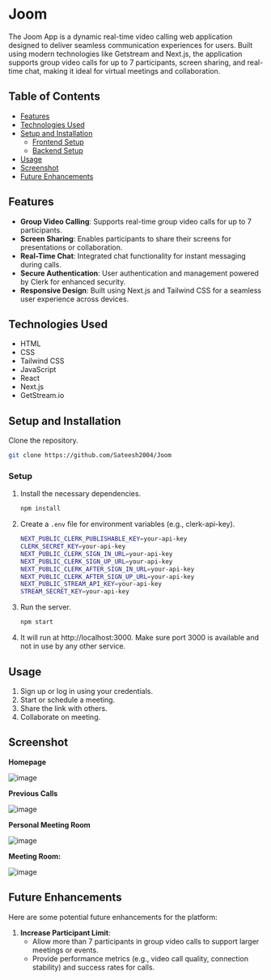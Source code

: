 

# Joom
The Joom App is a dynamic real-time video calling web application designed to deliver seamless communication experiences for users. Built using modern technologies like Getstream and Next.js, the application supports group video calls for up to 7 participants, screen sharing, and real-time chat, making it ideal for virtual meetings and collaboration. 

## Table of Contents
- [Features](#features)
- [Technologies Used](#technologies-used)
- [Setup and Installation](#setup-and-installation)
  - [Frontend Setup](#frontend-setup)
  - [Backend Setup](#backend-setup)
- [Usage](#usage)
- [Screenshot](#screenshot)
- [Future Enhancements](#future-enhancements)

## Features

- **Group Video Calling**: Supports real-time group video calls for up to 7 participants.
- **Screen Sharing**: Enables participants to share their screens for presentations or collaboration.
- **Real-Time Chat**:  Integrated chat functionality for instant messaging during calls.
- **Secure Authentication**: User authentication and management powered by Clerk for enhanced security.
- **Responsive Design**: Built using Next.js and Tailwind CSS for a seamless user experience across devices.

## Technologies Used

- HTML
- CSS
- Tailwind CSS
- JavaScript
- React
- Next.js
- GetStream.io

## Setup and Installation
Clone the repository.
   ```bash
   git clone https://github.com/Sateesh2004/Joom
   ```

### Setup

1. Install the necessary dependencies.
   ```bash
   npm install
   ```
2. Create a `.env` file for environment variables (e.g., clerk-api-key).
   ```bash
   NEXT_PUBLIC_CLERK_PUBLISHABLE_KEY=your-api-key
   CLERK_SECRET_KEY=your-api-key
   NEXT_PUBLIC_CLERK_SIGN_IN_URL=your-api-key
   NEXT_PUBLIC_CLERK_SIGN_UP_URL=your-api-key
   NEXT_PUBLIC_CLERK_AFTER_SIGN_IN_URL=your-api-key
   NEXT_PUBLIC_CLERK_AFTER_SIGN_UP_URL=your-api-key
   NEXT_PUBLIC_STREAM_API_KEY=your-api-key
   STREAM_SECRET_KEY=your-api-key
   ```
3. Run the server.
   ```bash
   npm start
   ```
4. It will run at http://localhost:3000. Make sure port 3000 is available and not in use by any other service.

## Usage

1. Sign up or log in using your credentials.
2. Start or schedule a meeting.
3. Share the link with others.
4. Collaborate on meeting.

## Screenshot

**Homepage**

![image](https://github.com/user-attachments/assets/9ce83cdd-e9d4-45c5-953f-bfdf07e23643)

**Previous Calls**

![image](https://github.com/user-attachments/assets/696763b3-7e96-4800-9577-119a5c65cc5b)

**Personal Meeting Room**

![image](https://github.com/user-attachments/assets/5d69807c-eeb1-46ca-9760-54ee2ce409a2)


**Meeting Room:**

![image](https://github.com/user-attachments/assets/9a5a54d2-ce98-4d4f-a022-bda35504d402)


## Future Enhancements

Here are some potential future enhancements for the platform:

1. **Increase Participant Limit**:
   - Allow more than 7 participants in group video calls to support larger meetings or events.
   - Provide performance metrics (e.g., video call quality, connection stability) and success rates for calls.
